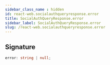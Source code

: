 ```yaml
---
sidebar_class_name : hidden
id: react-web.socialauthqueryresponse.error
title: SocialAuthQueryResponse.error
sidebar_label: SocialAuthQueryResponse.error
slug: /react-web.socialauthqueryresponse.error
---
```






## Signature

```typescript
error: string | null;
```
